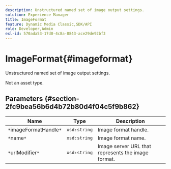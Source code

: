 ```yaml
---
description: Unstructured named set of image output settings.
solution: Experience Manager
title: ImageFormat
feature: Dynamic Media Classic,SDK/API
role: Developer,Admin
exl-id: 570ada53-17d0-4c8a-8843-ace29de92bf3
---
```

# ImageFormat{#imageformat}

Unstructured named set of image output settings.

 Not an asset type. 

## Parameters {#section-2fc9bea56b6d4b72b80d4f04c5f9b862}

|  Name  | Type  | Description  |
|---|---|---|
|  `*`imageFormatHandle`*`  | `xsd:string`  | Image format handle.  |
|  `*`name`*`  | `xsd:string`  | Image format name.  |
|  `*`urlModifier`*`  | `xsd:string`  | Image server URL that represents the image format.  |
